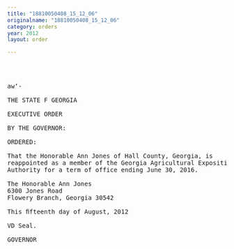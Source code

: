 ```yaml
---
title: "18810050408_15_12_06"
originalname: "18810050408_15_12_06"
category: orders
year: 2012
layout: order

---
```

<pre>
  
  

aw‘-

THE STATE F GEORGIA

EXECUTIVE ORDER

BY THE GOVERNOR:

ORDERED:

That the Honorable Ann Jones of Hall County, Georgia, is
reappointed as a member of the Georgia Agricultural Exposition
Authority for a term of office ending June 30, 2016.

The Honorable Ann Jones
6300 Jones Road
Flowery Branch, Georgia 30542

This ﬁfteenth day of August, 2012

VD Seal.

GOVERNOR

</pre>
